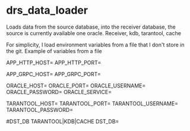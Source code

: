 # drs_data_loader
Loads data from the source database, into the receiver database, the source is currently available one oracle. Receiver, kdb, tarantool, cache

For simplicity, I load environment variables from a file that I don't store in the git.
Example of variables from a file

APP_HTTP_HOST=
APP_HTTP_PORT=

APP_GRPC_HOST=
APP_GRPC_PORT=

ORACLE_HOST=
ORACLE_PORT=
ORACLE_USERNAME=
ORACLE_PASSWORD=
ORACLE_SERVICE=

TARANTOOL_HOST=
TARANTOOL_PORT=
TARANTOOL_USERNAME=
TARANTOOL_PASSWORD=

#DST_DB TARANTOOL|KDB|CACHE
DST_DB=